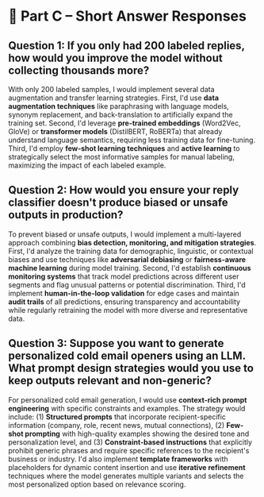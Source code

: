 # 🧩 Part C – Short Answer Responses

## Question 1: If you only had 200 labeled replies, how would you improve the model without collecting thousands more?

With only 200 labeled samples, I would implement several data augmentation and transfer learning strategies. First, I'd use **data augmentation techniques** like paraphrasing with language models, synonym replacement, and back-translation to artificially expand the training set. Second, I'd leverage **pre-trained embeddings** (Word2Vec, GloVe) or **transformer models** (DistilBERT, RoBERTa) that already understand language semantics, requiring less training data for fine-tuning. Third, I'd employ **few-shot learning techniques** and **active learning** to strategically select the most informative samples for manual labeling, maximizing the impact of each labeled example.

## Question 2: How would you ensure your reply classifier doesn't produce biased or unsafe outputs in production?

To prevent biased or unsafe outputs, I would implement a multi-layered approach combining **bias detection, monitoring, and mitigation strategies**. First, I'd analyze the training data for demographic, linguistic, or contextual biases and use techniques like **adversarial debiasing** or **fairness-aware machine learning** during model training. Second, I'd establish **continuous monitoring systems** that track model predictions across different user segments and flag unusual patterns or potential discrimination. Third, I'd implement **human-in-the-loop validation** for edge cases and maintain **audit trails** of all predictions, ensuring transparency and accountability while regularly retraining the model with more diverse and representative data.

## Question 3: Suppose you want to generate personalized cold email openers using an LLM. What prompt design strategies would you use to keep outputs relevant and non-generic?

For personalized cold email generation, I would use **context-rich prompt engineering** with specific constraints and examples. The strategy would include: (1) **Structured prompts** that incorporate recipient-specific information (company, role, recent news, mutual connections), (2) **Few-shot prompting** with high-quality examples showing the desired tone and personalization level, and (3) **Constraint-based instructions** that explicitly prohibit generic phrases and require specific references to the recipient's business or industry. I'd also implement **template frameworks** with placeholders for dynamic content insertion and use **iterative refinement** techniques where the model generates multiple variants and selects the most personalized option based on relevance scoring.
